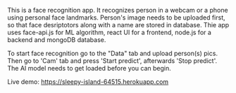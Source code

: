 This is a face recognition app. It recognizes person in a webcam or a phone using 
personal face  landmarks. Person's image needs to be uploaded first, so that face 
desriptotors along with a name are stored in database. Thie app uses face-api.js
for ML algorithm, react UI for a frontend, node.js for a backend and mongoDB
database.

To start face recognition go to the "Data" tab and upload person(s) pics. Then go 
to 'Cam' tab and press 'Start predict', afterwards 'Stop predict'. The AI model 
needs to get loaded before you can begin.

Live demo:
https://sleepy-island-64515.herokuapp.com
